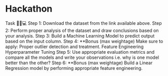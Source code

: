 # Hackathon 

Task 🧟‍♂️💻
Step 1: Download the dataset from the link available above. 
Step 2: Perform proper analysis of the dataset and draw conclusions based on your analysis.
Step 3: Build a Machine Learning Model to predict output based on the input column.
Step 4: **Bonus (max weightage) Make sure to apply:
Proper outlier detection and treatment.
Feature Engineering
Hyperparameter Tuning
Step 5: Use appropriate evaluation metrics and compare all the models and write your observations i.e. why is one model better than the other?
Step 6: **Bonus (max weightage) Build a Linear Regression model by performing appropriate feature engineering.
